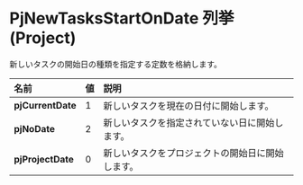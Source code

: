 
# PjNewTasksStartOnDate 列挙 (Project)

新しいタスクの開始日の種類を指定する定数を格納します。



|**名前**|**値**|**説明**|
|:-----|:-----|:-----|
|**pjCurrentDate**|1|新しいタスクを現在の日付に開始します。|
|**pjNoDate**|2|新しいタスクを指定されていない日に開始します。|
|**pjProjectDate**|0|新しいタスクをプロジェクトの開始日に開始します。|
